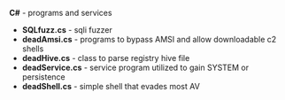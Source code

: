 <b>C#</b> - programs and services
- <B>SQLfuzz.cs</B> - sqli fuzzer
- <B>deadAmsi.cs</B> - programs to bypass AMSI and allow downloadable c2 shells
- <B>deadHive.cs</B> - class to parse registry hive file
- <b>deadService.cs</b> - service program utilized to gain SYSTEM or persistence
- <b>deadShell.cs</b> - simple shell that evades most AV
<br>
